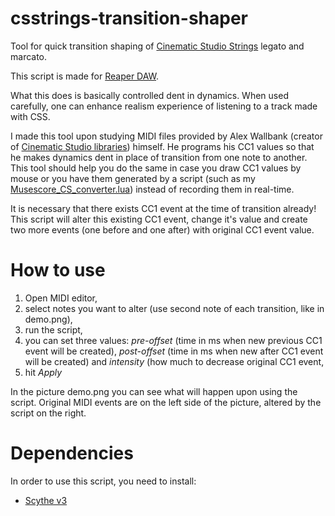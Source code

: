 # csstrings-transition-shaper
Tool for quick transition shaping of [Cinematic Studio Strings](https://cinematicstudioseries.com/strings/) legato and marcato.

This script is made for [Reaper DAW](https://www.reaper.fm/).


What this does is basically controlled dent in dynamics. When used carefully, one can enhance realism experience of listening to a track made with CSS.

I made this tool upon studying MIDI files provided by Alex Wallbank (creator of [Cinematic Studio libraries](https://cinematicstudioseries.com/)) himself. He programs his CC1 values so that he makes dynamics dent in place of transition from one note to another. This tool should help you do the same in case you draw CC1 values by mouse or you have them generated by a script (such as my [Musescore_CS_converter.lua](https://github.com/3YY3/musescore4-CS-converter/)) instead of recording them in real-time.

It is necessary that there exists CC1 event at the time of transition already! This script will alter this existing CC1 event, change it's value and create two more events (one before and one after) with original CC1 event value.

# How to use
1. Open MIDI editor,
2. select notes you want to alter (use second note of each transition, like in demo.png),
3. run the script,
4. you can set three values: *pre-offset* (time in ms when new previous CC1 event will be created), *post-offset* (time in ms when new after CC1 event will be created) and *intensity* (how much to decrease original CC1 event,
5. hit *Apply*


In the picture demo.png you can see what will happen upon using the script. Original MIDI events are on the left side of the picture, altered by the script on the right.

# Dependencies
In order to use this script, you need to install:
- [Scythe v3](https://jalovatt.github.io/scythe/#/)
